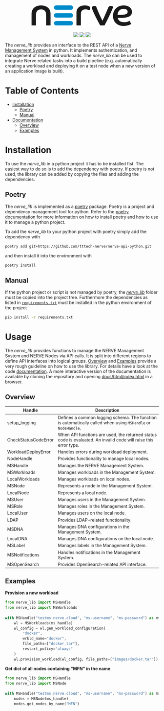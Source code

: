<p align="center">
    <img src="./docs/logo-nerve-black.svg" alt="Nerve"/><br><br>
    <a href="./LICENSE"><img src="https://img.shields.io/badge/license-MIT-green.svg"/></a>
    <a href="https://docs.python.org/3/"><img src="https://img.shields.io/badge/python-3.9%20%7C%203.10%20%7C%203.11%20%7C%203.12%20%7C%203.13-blue.svg"/></a>
    <a href="https://docs.nerve.cloud"><img src="https://img.shields.io/badge/nerve-2.9%20%7C%202.10%20%7C%203.0-blue.svg"/></a>
</p>

The *nerve_lib* provides an interface to the REST API of a [Nerve Management System](https://docs.nerve.cloud/) in python. It implements authentication, and management of nodes and workloads. The *nerve_lib* can be used to integrate Nerve related tasks into a build pipeline (e.g. automatically creating a workload and deploying it on a test node when a new version of an application image is built).

# Table of Contents
- <a href="#h_installation">Installation</a>
    - <a href="#hh_poetry">Poetry</a>
    - <a href="#hh_manual">Manual</a>
- <a href="#h_usage">Documentation</a>
    - <a href="#hh_overview">Overview</a>
    - <a href="#hh_examples">Examples</a>

# Installation<a name="h_installation"></a>

To use the *nerve_lib* in a python project it has to be installed fist. The easiest way to do so is to add the dependency with poetry. If poetry is not used, the library can be added by copying the files and adding the dependencies.

## Poetry<a name="hh_poetry"></a>

The *nerve_lib* is implemented as a [poetry](https://python-poetry.org/) package. Poetry is a project and dependency management tool for python. Refer to the [poetry documentation](https://python-poetry.org/) for more information on how to install poetry and how to use it to manage a python project. 

To add the *nerve_lib* to your python project with poetry simply add the dependency with
```bash
poetry add git+https://github.com/tttech-nerve/nerve-api-python.git
```
and then install it into the environment with
```bash
poetry install
```

## Manual<a name="hh_manual"></a>

If the python project or script is not managed by poetry, the [*nerve_lib*](./nerve_lib) folder must be copied into the project tree. Furthermore the dependencies as listed in [`requirements.txt`](./requirements.txt) must be installed in the python environment of the project
```bash
pip install -r requirements.txt
```

# Usage<a name="h_usage"></a>

The *nerve_lib* provides functions to manage the NERVE Management System and NERVE Nodes via API calls. It is split into different regions to define API interfaces into logical groups. [Overview](#hh_overview) and [Examples](#hh_examples) provide a very rough guideline on how to use the library. For details have a look at the code [documentation](./docs/markdown/index.md). A more interactive version of the documentation is available by cloning the repository and opening [docs/html/index.html](./docs/html/index.html) in a browser.

## Overview<a name="hh_overview"></a>
| Handle           | Description                                           |
|------------------|-------------------------------------------------------|
| setup_logging    | Defines a common logging schema. The function is automatically called when using `MSHandle` or `NodeHandle`. |
| CheckStatusCodeError | When API functions are used, the returned status code is evaluated. An invalid code will raise this error type. |
| WorkloadDeployError | Handles errors during workload deployment. |
| NodeHandle       | Provides functionality to manage local nodes. |
| MSHandle         | Manages the NERVE Management System. |
| MSWorkloads      | Manages workloads in the Management System. |
| LocalWorkloads   | Manages workloads on local nodes. |
| MSNode           | Represents a node in the Management System. |
| LocalNode        | Represents a local node. |
| MSUser           | Manages users in the Management System. |
| MSRole           | Manages roles in the Management System. |
| LocalUser        | Manages users on the local node. |
| LDAP             | Provides LDAP-related functionality. |
| MSDNA            | Manages DNA configurations in the Management System. |
| LocalDNA         | Manages DNA configurations on the local node. |
| MSLabel          | Manages labels in the Management System. |
| MSNotifications  | Handles notifications in the Management System. |
| MSOpenSearch     | Provides OpenSearch-related API interface. |

## Examples<a name="hh_examples"></a>

**Provision a new workload**
```python
from nerve_lib import MSHandle
from nerve_lib import MSWorkloads

with MSHandle("testms.nerve.cloud", "ms-username", "ms-password") as ms_handle:
    wl = MSWorkloads(ms_handle)
    wl_config = wl.gen_workload_configuration(
        "docker",
        wrkld_name="docker",
        file_paths=["docker.tar"],
        restart_policy="always"
    )
    wl.provision_workload(wl_config, file_paths=["images/docker.tar"])
```

**Get dict of all nodes containing "MFN" in the name**
```python
from nerve_lib import MSHandle
from nerve_lib import MSNode

with MSHandle("testms.nerve.cloud", "ms-username", "ms-password") as ms_handle:
    nodes = MSNode(ms_handle)
    nodes.get_nodes_by_name("MFN")
```